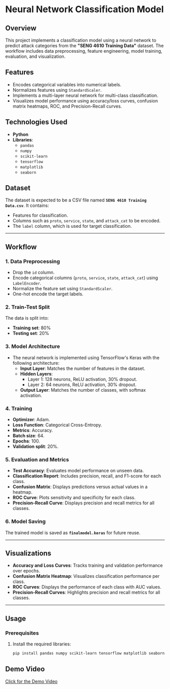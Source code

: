 # Neural Network Classification Model

## Overview
This project implements a classification model using a neural network to predict attack categories from the **"SENG 4610 Training Data"** dataset. The workflow includes data preprocessing, feature engineering, model training, evaluation, and visualization.

## Features
- Encodes categorical variables into numerical labels.
- Normalizes features using `StandardScaler`.
- Implements a multi-layer neural network for multi-class classification.
- Visualizes model performance using accuracy/loss curves, confusion matrix heatmaps, ROC, and Precision-Recall curves.

## Technologies Used
- **Python**
- **Libraries**: 
  - `pandas` 
  - `numpy` 
  - `scikit-learn` 
  - `tensorflow` 
  - `matplotlib` 
  - `seaborn`

## Dataset
The dataset is expected to be a CSV file named **`SENG 4610 Training Data.csv`**. It contains:
- Features for classification.
- Columns such as `proto`, `service`, `state`, and `attack_cat` to be encoded.
- The `label` column, which is used for target classification.

---

## Workflow

### 1. **Data Preprocessing**
- Drop the `id` column.
- Encode categorical columns (`proto`, `service`, `state`, `attack_cat`) using `LabelEncoder`.
- Normalize the feature set using `StandardScaler`.
- One-hot encode the target labels.

### 2. **Train-Test Split**
The data is split into:
- **Training set**: 80%
- **Testing set**: 20%

### 3. **Model Architecture**
- The neural network is implemented using TensorFlow's Keras with the following architecture:
  - **Input Layer**: Matches the number of features in the dataset.
  - **Hidden Layers**:
    - Layer 1: 128 neurons, ReLU activation, 30% dropout.
    - Layer 2: 64 neurons, ReLU activation, 30% dropout.
  - **Output Layer**: Matches the number of classes, with softmax activation.

### 4. **Training**
- **Optimizer**: Adam.
- **Loss Function**: Categorical Cross-Entropy.
- **Metrics**: Accuracy.
- **Batch size**: 64.
- **Epochs**: 100.
- **Validation split**: 20%.

### 5. **Evaluation and Metrics**
- **Test Accuracy**: Evaluates model performance on unseen data.
- **Classification Report**: Includes precision, recall, and F1-score for each class.
- **Confusion Matrix**: Displays predictions versus actual values in a heatmap.
- **ROC Curve**: Plots sensitivity and specificity for each class.
- **Precision-Recall Curve**: Displays precision and recall metrics for all classes.

### 6. **Model Saving**
The trained model is saved as **`finalmodel.keras`** for future reuse.

---

## Visualizations
- **Accuracy and Loss Curves**: Tracks training and validation performance over epochs.
- **Confusion Matrix Heatmap**: Visualizes classification performance per class.
- **ROC Curves**: Displays the performance of each class with AUC values.
- **Precision-Recall Curves**: Highlights precision and recall metrics for all classes.

---

## Usage

### Prerequisites
1. Install the required libraries:
   ```bash
   pip install pandas numpy scikit-learn tensorflow matplotlib seaborn

## Demo Video
[Click for the Demo Video](https://youtu.be/E5UeaKbBrKw)